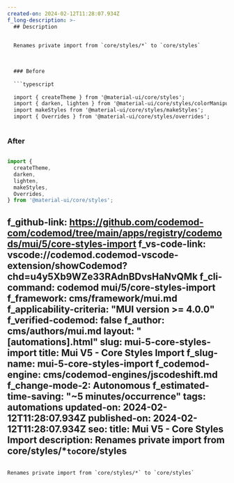 ```yaml
---
created-on: 2024-02-12T11:28:07.934Z
f_long-description: >-
  ## Description
  

  Renames private import from `core/styles/*` to `core/styles`
  

  
  ### Before
  
  ```typescript
  
  import { createTheme } from '@material-ui/core/styles';
  import { darken, lighten } from '@material-ui/core/styles/colorManipulator';
  import makeStyles from '@material-ui/core/styles/makeStyles';
  import { Overrides } from '@material-ui/core/styles/overrides';
  
  ```
  
  ### After
  
  ```typescript
  
  import {
  	createTheme,
  	darken,
  	lighten,
  	makeStyles,
  	Overrides,
  } from '@material-ui/core/styles';
  
  ```
f_github-link: https://github.com/codemod-com/codemod/tree/main/apps/registry/codemods/mui/5/core-styles-import
f_vs-code-link: vscode://codemod.codemod-vscode-extension/showCodemod?chd=u4y5Xb9WZe33RAdnBDvsHaNvQMk
f_cli-command: codemod mui/5/core-styles-import
f_framework: cms/framework/mui.md
f_applicability-criteria: "MUI version >= 4.0.0"
f_verified-codemod: false
f_author: cms/authors/mui.md
layout: "[automations].html"
slug: mui-5-core-styles-import
title: Mui V5 - Core Styles Import
f_slug-name: mui-5-core-styles-import
f_codemod-engine: cms/codemod-engines/jscodeshift.md
f_change-mode-2: Autonomous
f_estimated-time-saving: "~5 minutes/occurrence"
tags: automations
updated-on: 2024-02-12T11:28:07.934Z
published-on: 2024-02-12T11:28:07.934Z
seo:
  title: Mui V5 - Core Styles Import
  description: Renames private import from core/styles/*` to `core/styles
---
```

Renames private import from `core/styles/*` to `core/styles`